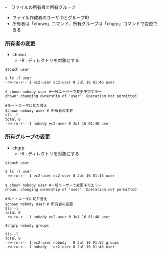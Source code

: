 -　ファイルの所有者と所有グループ
  - ファイル作成者のユーザIDとグループID
  - 所有者は「chown」コマンド、所有グループは「chgrp」コマンドで変更できる
  
### 所有者の変更
- chown
  - -R : ディレクトリを対象にする

```shell
$touch user

$ ls -l user
-rw-rw-r-- 1 ec2-user ec2-user 0 Jul 16 01:46 user

$ chown nobody user #一般ユーザーで変更不可エラー
chown: changing ownership of ‘user’: Operation not permitted

#ルートユーザに切り替え
$chown nobody user # 所有者の変更
$ls -l
total 0
-rw-rw-r-- 1 nobody ec2-user 0 Jul 16 01:46 user
```

### 所有グループの変更
- chgrp
  - -R : ディレクトリを対象にする

```shell
$touch user

$ ls -l user
-rw-rw-r-- 1 ec2-user ec2-user 0 Jul 16 01:46 user

$ chown nobody user #一般ユーザーで変更不可エラー
chown: changing ownership of ‘user’: Operation not permitted

#ルートユーザに切り替え
$chown nobody user # 所有者の変更
$ls -l
total 0
-rw-rw-r-- 1 nobody ec2-user 0 Jul 16 01:46 user

$chgrp nobody groups

$ls -l
total 0
-rw-rw-r-- 1 ec2-user nobody   0 Jul 16 01:52 groups
-rw-rw-r-- 1 nobody   ec2-user 0 Jul 16 01:46 user
```


